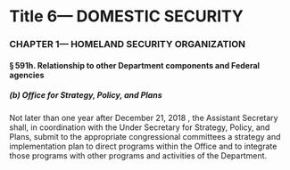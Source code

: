 
# Title 6— DOMESTIC SECURITY
### CHAPTER 1— HOMELAND SECURITY ORGANIZATION
#### § 591h. Relationship to other Department components and Federal agencies
##### (b) Office for Strategy, Policy, and Plans

Not later than one year after December 21, 2018 , the Assistant Secretary shall, in coordination with the Under Secretary for Strategy, Policy, and Plans, submit to the appropriate congressional committees a strategy and implementation plan to direct programs within the Office and to integrate those programs with other programs and activities of the Department.
